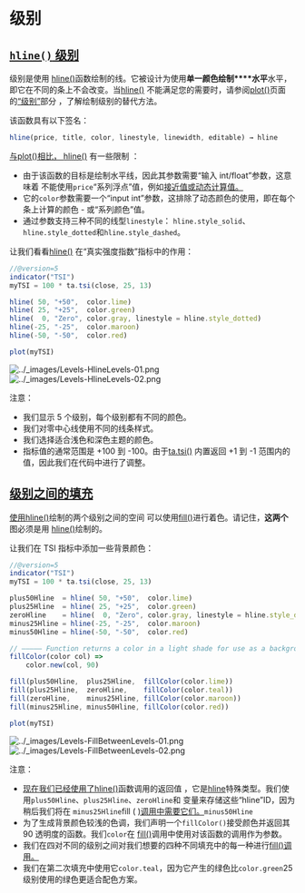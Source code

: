 # 级别

## [`hline()` 级别](https://www.tradingview.com/pine-script-docs/en/v5/concepts/Levels.html#id1)

级别是使用 [hline()](https://www.tradingview.com/pine-script-reference/v5/#fun_hline)函数绘制的线。它被设计为使用**单一颜色绘制****水平**水平，即它在不同的条上不会改变。当[hline()](https://www.tradingview.com/pine-script-reference/v5/#fun_hline) 不能满足您的需要时，请参阅[plot()](https://www.tradingview.com/pine-script-reference/v5/#plot)页面的[“级别”](https://www.tradingview.com/pine-script-docs/en/v5/concepts/Plots.html#pageplots-levels)部分 ，了解绘制级别的替代方法。

该函数具有以下签名：

```javascript
hline(price, title, color, linestyle, linewidth, editable) → hline
```

[与plot()相比， ](https://www.tradingview.com/pine-script-reference/v5/#fun_plot)[hline()](https://www.tradingview.com/pine-script-reference/v5/#fun_hline) 有一些限制 ：

- 由于该函数的目标是绘制水平线，因此其参数需要“输入 int/float”参数，这意味着 不能使用`price`“系列浮点”值，例如[接近值或动态计算值。](https://www.tradingview.com/pine-script-reference/v5/#var_close)
- 它的`color`参数需要一个“input int”参数，这排除了动态颜色的使用，即在每个条上计算的颜色 - 或“系列颜色”值。
- 通过参数支持三种不同的线型`linestyle`： `hline.style_solid`、`hline.style_dotted`和`hline.style_dashed`。

让我们看看[hline()](https://www.tradingview.com/pine-script-reference/v5/#fun_hline) 在“真实强度指数”指标中的作用：

```javascript
//@version=5
indicator("TSI")
myTSI = 100 * ta.tsi(close, 25, 13)

hline( 50, "+50",  color.lime)
hline( 25, "+25",  color.green)
hline(  0, "Zero", color.gray, linestyle = hline.style_dotted)
hline(-25, "-25",  color.maroon)
hline(-50, "-50",  color.red)

plot(myTSI)
```

![../_images/Levels-HlineLevels-01.png](https://www.tradingview.com/pine-script-docs/en/v5/_images/Levels-HlineLevels-01.png) ![../_images/Levels-HlineLevels-02.png](https://www.tradingview.com/pine-script-docs/en/v5/_images/Levels-HlineLevels-02.png)

注意：

- 我们显示 5 个级别，每个级别都有不同的颜色。
- 我们对零中心线使用不同的线条样式。
- 我们选择适合浅色和深色主题的颜色。
- 指标值的通常范围是 +100 到 -100。由于[ta.tsi()](https://www.tradingview.com/pine-script-reference/v5/#fun_ta{dot}tsi) 内置返回 +1 到 -1 范围内的值，因此我们在代码中进行了调整。

## [级别之间的填充](https://www.tradingview.com/pine-script-docs/en/v5/concepts/Levels.html#id2)

[使用hline()](https://www.tradingview.com/pine-script-reference/v5/#fun_hline)绘制的两个级别之间的空间 可以使用[fill()](https://www.tradingview.com/pine-script-reference/v5/#fun_fill)进行着色。请记住，**这两个**图必须是用 [hline()](https://www.tradingview.com/pine-script-reference/v5/#fun_hline)绘制的。

让我们在 TSI 指标中添加一些背景颜色：

```javascript
//@version=5
indicator("TSI")
myTSI = 100 * ta.tsi(close, 25, 13)

plus50Hline  = hline( 50, "+50",  color.lime)
plus25Hline  = hline( 25, "+25",  color.green)
zeroHline    = hline(  0, "Zero", color.gray, linestyle = hline.style_dotted)
minus25Hline = hline(-25, "-25",  color.maroon)
minus50Hline = hline(-50, "-50",  color.red)

// ————— Function returns a color in a light shade for use as a background.
fillColor(color col) =>
    color.new(col, 90)

fill(plus50Hline,  plus25Hline,  fillColor(color.lime))
fill(plus25Hline,  zeroHline,    fillColor(color.teal))
fill(zeroHline,    minus25Hline, fillColor(color.maroon))
fill(minus25Hline, minus50Hline, fillColor(color.red))

plot(myTSI)
```

![../_images/Levels-FillBetweenLevels-01.png](https://www.tradingview.com/pine-script-docs/en/v5/_images/Levels-FillBetweenLevels-01.png) ![../_images/Levels-FillBetweenLevels-02.png](https://www.tradingview.com/pine-script-docs/en/v5/_images/Levels-FillBetweenLevels-02.png)

注意：

- [现在我们已经使用了hline()](https://www.tradingview.com/pine-script-reference/v5/#fun_hline)函数调用的返回值 ，它是[hline](https://www.tradingview.com/pine-script-docs/en/v5/language/Type_system.html#pagetypesystem-types-plotandhline)特殊类型。我们使用`plus50Hline`、`plus25Hline`、`zeroHline`和 变量来存储这些“hline”ID，因为稍后我们将在 `minus25Hline`fill ( [)调用中需要它们。](https://www.tradingview.com/pine-script-reference/v5/#fun_fill)`minus50Hline`
- 为了生成背景颜色较浅的色调，我们声明一个`fillColor()`接受颜色并返回其 90 透明度的函数。我们`color`在 [fill()](https://www.tradingview.com/pine-script-reference/v5/#fun_fill)调用中使用对该函数的调用作为参数。
- 我们在四对不同的级别之间对我们想要的四种不同填充中的每一种进行[fill()调用。](https://www.tradingview.com/pine-script-reference/v5/#fun_fill)
- 我们在第二次填充中使用它`color.teal`，因为它产生的绿色比`color.green`25 级别使用的绿色更适合配色方案。